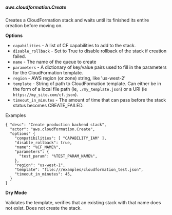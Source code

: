 ##### aws.cloudformation.Create

Creates a CloudFormation stack and waits until its finished its entire creation
before moving on.

**Options**

  * `capabilities` - A list of CF capabilities to add to the stack.
  * `disable_rollback` - Set to True to disable rollback of the stack if
     creation failed.
  * `name` - The name of the queue to create
  * `parameters` - A dictionary of key/value pairs used to fill in the
     parameters for the CloudFormation template.
  * `region` - AWS region (or zone) string, like 'us-west-2'
  * `template` - String of path to CloudFormation template. Can either be in
     the form of a local file path (ie, `./my_template.json`) or a URI (ie
     `https://my_site.com/cf.json`).
  * `timeout_in_minutes` - The amount of time that can pass before the stack
     status becomes CREATE_FAILED.

Examples

    { "desc": "Create production backend stack",
      "actor": "aws.cloudformation.Create",
      "options" {
        "compatibilities": [ "CAPABILITY_IAM" ],
        "disable_rollback": true,
        "name": "%CF_NAME%",
        "parameters": {
          "test_param": "%TEST_PARAM_NAME%",
        },
        "region": "us-west-1",
        "template": "file:///examples/cloudformation_test.json",
        "timeout_in_minutes": 45,
      }
    }

**Dry Mode**

Validates the template, verifies that an existing stack with that name does not
exist. Does not create the stack.
